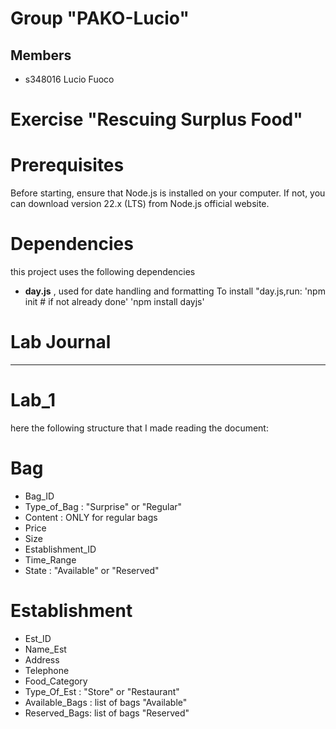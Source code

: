 # Group "PAKO-Lucio"

## Members
- s348016 Lucio Fuoco
# Exercise "Rescuing Surplus Food"

# Prerequisites
Before starting, ensure that Node.js is installed on your computer.
If not, you can download version 22.x (LTS) from Node.js official website.
# Dependencies

this project uses the following dependencies
-  **day.js** , used for date handling and formatting
  To install "day.js,run:
  'npm init # if not already done'
  'npm install dayjs'
# Lab Journal
___
# Lab_1
here the following structure that I made reading the document:

# Bag
- Bag_ID
- Type_of_Bag : "Surprise" or "Regular"
- Content : ONLY for regular bags
- Price
- Size
- Establishment_ID
- Time_Range
- State : "Available" or "Reserved"

# Establishment
- Est_ID
- Name_Est
- Address
- Telephone
- Food_Category
- Type_Of_Est : "Store" or "Restaurant"
- Available_Bags : list of bags "Available"
- Reserved_Bags: list of bags "Reserved"

#

